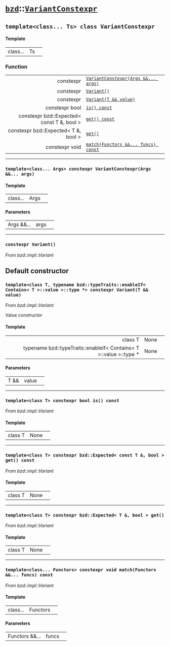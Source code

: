 # [`bzd`](../../index.md)::[`VariantConstexpr`](../index.md)

## `template<class... Ts> class VariantConstexpr`

#### Template
||||
|---:|:---|:---|
|class...|Ts||
### Function
||||
|---:|:---|:---|
|constexpr|[`VariantConstexpr(Args &&... args)`](.)||
|constexpr|[`Variant()`](.)||
|constexpr|[`Variant(T && value)`](.)||
|constexpr bool|[`is() const`](.)||
|constexpr bzd::Expected< const T &, bool >|[`get() const`](.)||
|constexpr bzd::Expected< T &, bool >|[`get()`](.)||
|constexpr void|[`match(Functors &&... funcs) const`](.)||
------
### `template<class... Args> constexpr VariantConstexpr(Args &&... args)`

#### Template
||||
|---:|:---|:---|
|class...|Args||
#### Parameters
||||
|---:|:---|:---|
|Args &&...|args||
------
### `constexpr Variant()`
*From bzd::impl::Variant*

Default constructor
------
### `template<class T, typename bzd::typeTraits::enableIf< Contains< T >::value >::type *> constexpr Variant(T && value)`
*From bzd::impl::Variant*

Value constructor
#### Template
||||
|---:|:---|:---|
|class T|None||
|typename bzd::typeTraits::enableIf< Contains< T >::value >::type *|None||
#### Parameters
||||
|---:|:---|:---|
|T &&|value||
------
### `template<class T> constexpr bool is() const`
*From bzd::impl::Variant*


#### Template
||||
|---:|:---|:---|
|class T|None||
------
### `template<class T> constexpr bzd::Expected< const T &, bool > get() const`
*From bzd::impl::Variant*


#### Template
||||
|---:|:---|:---|
|class T|None||
------
### `template<class T> constexpr bzd::Expected< T &, bool > get()`
*From bzd::impl::Variant*


#### Template
||||
|---:|:---|:---|
|class T|None||
------
### `template<class... Functors> constexpr void match(Functors &&... funcs) const`
*From bzd::impl::Variant*


#### Template
||||
|---:|:---|:---|
|class...|Functors||
#### Parameters
||||
|---:|:---|:---|
|Functors &&...|funcs||
